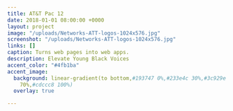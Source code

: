 ```yaml
---
title: AT&T Pac 12
date: 2018-01-01 08:00:00 +0000
layout: project
image: "/uploads/Networks-ATT-logos-1024x576.jpg"
screenshot: "/uploads/Networks-ATT-logos-1024x576.jpg"
links: []
caption: Turns web pages into web apps.
description: Elevate Young Black Voices
accent_color: "#4fb1ba"
accent_image:
  background: linear-gradient(to bottom,#193747 0%,#233e4c 30%,#3c929e 50%,#d5d5d4
    70%,#cdccc8 100%)
  overlay: true

---
```

